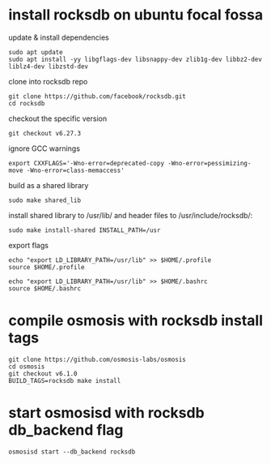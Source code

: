 # install rocksdb on ubuntu focal fossa

update & install dependencies
```
sudo apt update
sudo apt install -yy libgflags-dev libsnappy-dev zlib1g-dev libbz2-dev liblz4-dev libzstd-dev
```

clone into rocksdb repo
```
git clone https://github.com/facebook/rocksdb.git
cd rocksdb
```

checkout the specific version
```
git checkout v6.27.3
```

ignore GCC warnings
```
export CXXFLAGS='-Wno-error=deprecated-copy -Wno-error=pessimizing-move -Wno-error=class-memaccess'
```

build as a shared library
```
sudo make shared_lib
```

install shared library to /usr/lib/ and header files to /usr/include/rocksdb/:
```
sudo make install-shared INSTALL_PATH=/usr
```

export flags
```
echo "export LD_LIBRARY_PATH=/usr/lib" >> $HOME/.profile
source $HOME/.profile
```
```
echo "export LD_LIBRARY_PATH=/usr/lib" >> $HOME/.bashrc
source $HOME/.bashrc
```

# compile osmosis with rocksdb install tags
```
git clone https://github.com/osmosis-labs/osmosis
cd osmosis
git checkout v6.1.0
BUILD_TAGS=rocksdb make install
```

# start osmosisd with rocksdb db_backend flag
```
osmosisd start --db_backend rocksdb
```
